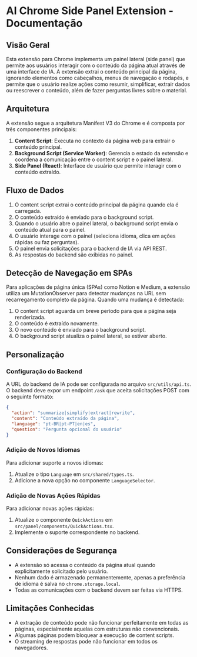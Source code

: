 # AI Chrome Side Panel Extension - Documentação

## Visão Geral

Esta extensão para Chrome implementa um painel lateral (side panel) que permite aos usuários interagir com o conteúdo da página atual através de uma interface de IA. A extensão extrai o conteúdo principal da página, ignorando elementos como cabeçalhos, menus de navegação e rodapés, e permite que o usuário realize ações como resumir, simplificar, extrair dados ou reescrever o conteúdo, além de fazer perguntas livres sobre o material.

## Arquitetura

A extensão segue a arquitetura Manifest V3 do Chrome e é composta por três componentes principais:

1. **Content Script**: Executa no contexto da página web para extrair o conteúdo principal.
2. **Background Script (Service Worker)**: Gerencia o estado da extensão e coordena a comunicação entre o content script e o painel lateral.
3. **Side Panel (React)**: Interface de usuário que permite interagir com o conteúdo extraído.

## Fluxo de Dados

1. O content script extrai o conteúdo principal da página quando ela é carregada.
2. O conteúdo extraído é enviado para o background script.
3. Quando o usuário abre o painel lateral, o background script envia o conteúdo atual para o painel.
4. O usuário interage com o painel (seleciona idioma, clica em ações rápidas ou faz perguntas).
5. O painel envia solicitações para o backend de IA via API REST.
6. As respostas do backend são exibidas no painel.

## Detecção de Navegação em SPAs

Para aplicações de página única (SPAs) como Notion e Medium, a extensão utiliza um MutationObserver para detectar mudanças na URL sem recarregamento completo da página. Quando uma mudança é detectada:

1. O content script aguarda um breve período para que a página seja renderizada.
2. O conteúdo é extraído novamente.
3. O novo conteúdo é enviado para o background script.
4. O background script atualiza o painel lateral, se estiver aberto.

## Personalização

### Configuração do Backend

A URL do backend de IA pode ser configurada no arquivo `src/utils/api.ts`. O backend deve expor um endpoint `/ask` que aceita solicitações POST com o seguinte formato:

```json
{
  "action": "summarize|simplify|extract|rewrite",
  "content": "Conteúdo extraído da página",
  "language": "pt-BR|pt-PT|en|es",
  "question": "Pergunta opcional do usuário"
}
```

### Adição de Novos Idiomas

Para adicionar suporte a novos idiomas:

1. Atualize o tipo `Language` em `src/shared/types.ts`.
2. Adicione a nova opção no componente `LanguageSelector`.

### Adição de Novas Ações Rápidas

Para adicionar novas ações rápidas:

1. Atualize o componente `QuickActions` em `src/panel/components/QuickActions.tsx`.
2. Implemente o suporte correspondente no backend.

## Considerações de Segurança

- A extensão só acessa o conteúdo da página atual quando explicitamente solicitado pelo usuário.
- Nenhum dado é armazenado permanentemente, apenas a preferência de idioma é salva no `chrome.storage.local`.
- Todas as comunicações com o backend devem ser feitas via HTTPS.

## Limitações Conhecidas

- A extração de conteúdo pode não funcionar perfeitamente em todas as páginas, especialmente aquelas com estruturas não convencionais.
- Algumas páginas podem bloquear a execução de content scripts.
- O streaming de respostas pode não funcionar em todos os navegadores.
